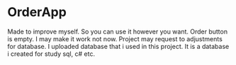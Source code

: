# OrderApp
Made to improve myself. So you can use it however you want.
Order button is empty. I may make it work not now.
Project may request to adjustments for database.
I uploaded database that i used in this project. It is a database i created for study sql, c# etc.
